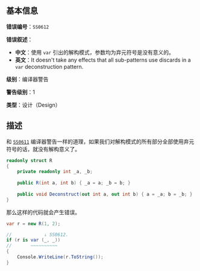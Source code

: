 ## 基本信息

**错误编号**：`SS0612`

**错误叙述**：

* **中文**：使用 `var` 引出的解构模式，参数均为弃元符号是没有意义的。
* **英文**：It doesn't take any effects that all sub-patterns use discards in a `var` deconstruction pattern.

**级别**：编译器警告

**警告级别**：1

**类型**：设计（Design）

## 描述

和 [`SS0611`](Rule-SS0611) 编译器警告一样的道理，如果我们对解构模式的所有部分全部使用弃元符号的话，就没有解构意义了。

```csharp
readonly struct R
{
    private readonly int _a, _b;
    
    public R(int a, int b) { _a = a; _b = b; }
    
    public void Deconstruct(out int a, out int b) { a = _a; b = _b; }
}
```

那么这样的代码就会产生错误。

```csharp
var r = new R(1, 2);

//            ↓ SS0612.
if (r is var (_, _))
//       ~~~~~~~~~~
{
    Console.WriteLine(r.ToString());
}
```